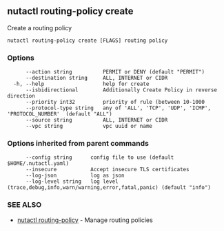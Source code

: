 ## nutactl routing-policy create

Create a routing policy

```
nutactl routing-policy create [FLAGS] routing policy
```

### Options

```
      --action string          PERMIT or DENY (default "PERMIT")
      --destination string     ALL, INTERNET or CIDR
  -h, --help                   help for create
      --isbidirectional        Additionally Create Policy in reverse direction
      --priority int32         priority of rule (between 10-1000
      --protocol-type string   any of 'ALL', 'TCP', 'UDP', 'ICMP', 'PROTOCOL_NUMBER'  (default "ALL")
      --source string          ALL, INTERNET or CIDR
      --vpc string             vpc uuid or name
```

### Options inherited from parent commands

```
      --config string      config file to use (default $HOME/.nutactl.yaml)
      --insecure           Accept insecure TLS certificates
      --log-json           log as json
      --log-level string   log level (trace,debug,info,warn/warning,error,fatal,panic) (default "info")
```

### SEE ALSO

* [nutactl routing-policy](nutactl_routing-policy.md)	 - Manage routing policies

